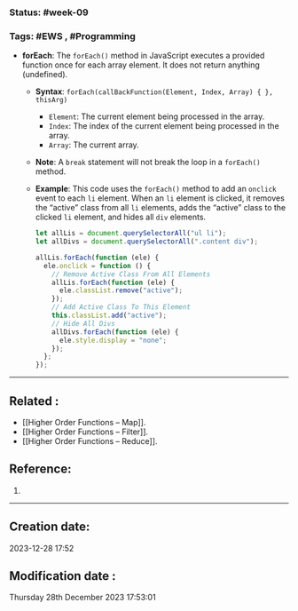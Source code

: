 
### Status: #week-09

### Tags: #EWS  , #Programming 


- **forEach**: The `forEach()` method in JavaScript executes a provided function once for each array element. It does not return anything (undefined).
    
    - **Syntax**: `forEach(callBackFunction(Element, Index, Array) { }, thisArg)`
        
        - `Element`: The current element being processed in the array.
        - `Index`: The index of the current element being processed in the array.
        - `Array`: The current array.
    - **Note**: A `break` statement will not break the loop in a `forEach()` method.
        
    - **Example**: This code uses the `forEach()` method to add an `onclick` event to each `li` element. When an `li` element is clicked, it removes the “active” class from all `li` elements, adds the “active” class to the clicked `li` element, and hides all `div` elements.
        
        ```javascript
        let allLis = document.querySelectorAll("ul li");
        let allDivs = document.querySelectorAll(".content div");
        
        allLis.forEach(function (ele) {
          ele.onclick = function () {
            // Remove Active Class From All Elements
            allLis.forEach(function (ele) {
              ele.classList.remove("active");
            });
            // Add Active Class To This Element
            this.classList.add("active");
            // Hide All Divs
            allDivs.forEach(function (ele) {
              ele.style.display = "none";
            });
          };
        });
        ```
        



______________________________________________________________________


## Related : 

- [[Higher Order Functions – Map]].
- [[Higher Order Functions – Filter]].
- [[Higher Order Functions – Reduce]].

## Reference: 

1.  


---

  ## Creation date: 
  
  2023-12-28 17:52 
  
  
   ## Modification date :
   
   Thursday 28th December 2023 17:53:01